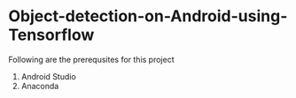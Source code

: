 # Object-detection-on-Android-using-Tensorflow

Following are the prerequsites for this project
1. Android Studio
2. Anaconda
